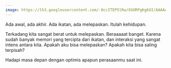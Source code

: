 ```yaml
---
image: https://lh3.googleusercontent.com/-8ccITEP5lRw/XGURPgKg6XI/AAAAAAAADRQ/_UPzWSGxWXgRNX60qskab243LmpJFdDYwCLcBGAs/h1200/image3344.png
---
```


Ada awal, ada akhir. Ada ikatan, ada melepaskan. Itulah kehidupan.

Terkadang kita sangat berat untuk melepaskan. Beraaaaat banget. Karena sudah banyak memori yang tercipta dari ikatan, dan interaksi yang sangat intens antara kita. Apakah aku bisa melepaskan? Apakah kita bisa saling terpisah?

Hadapi masa depan dengan optimis apapun perasaanmu saat ini.